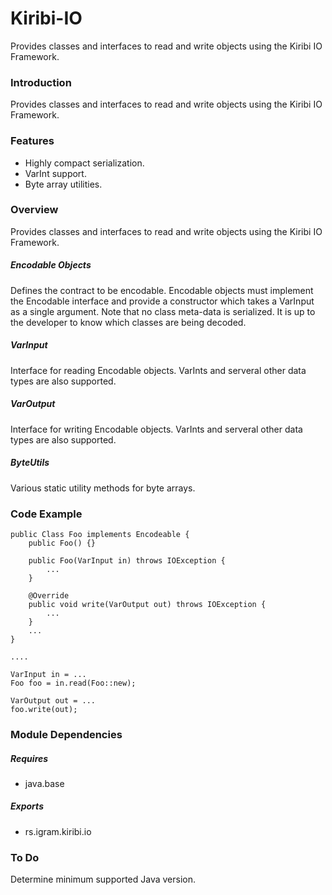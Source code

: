 # Kiribi-IO
Provides classes and interfaces to read and write objects using the Kiribi IO Framework.

### Introduction
Provides classes and interfaces to read and write objects using the Kiribi IO Framework.

### Features
* Highly compact serialization.
* VarInt support.
* Byte array utilities.

### Overview
Provides classes and interfaces to read and write objects using the Kiribi IO Framework.

##### Encodable Objects
Defines the contract to be encodable. Encodable objects must implement the Encodable interface and provide a constructor which takes a VarInput as a single argument. Note that no class meta-data is serialized. It is up to the developer to know which classes are being decoded.

##### VarInput
Interface for reading Encodable objects. VarInts and serveral other data types are also supported.

##### VarOutput
Interface for writing Encodable objects. VarInts and serveral other data types are also supported.

##### ByteUtils
Various static utility methods for byte arrays.

### Code Example

 	public Class Foo implements Encodeable {
    	public Foo() {}
 
    	public Foo(VarInput in) throws IOException {
          	...
        }
 
        @Override
        public void write(VarOutput out) throws IOException {
          	...
        }
        ...
    }
 
    ....
 
    VarInput in = ...
    Foo foo = in.read(Foo::new);
    
    VarOutput out = ...
    foo.write(out);


### Module Dependencies
##### Requires
* java.base

##### Exports
* rs.igram.kiribi.io

### To Do
Determine minimum supported Java version.
